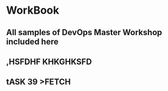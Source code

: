 # WorkBook
## All samples of DevOps Master Workshop included here

## ,HSFDHF KHKGHKSFD 
## tASK 39 >FETCH
